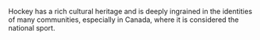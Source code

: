 Hockey has a rich cultural heritage and is deeply ingrained in the identities of many communities, especially in Canada, where it is considered the national sport.
